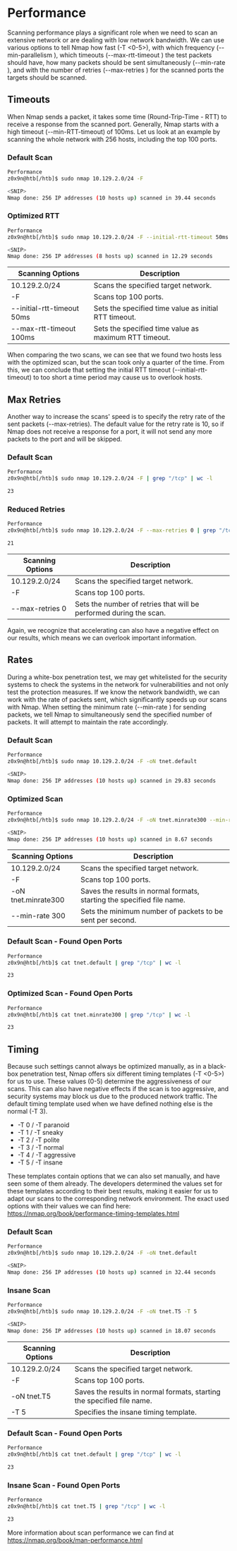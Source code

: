 # Performance

Scanning performance plays a significant role when we need to scan an extensive network or are dealing with low network bandwidth. We can use various options to tell Nmap how fast (-T <0-5>), with which frequency (--min-parallelism <number>), which timeouts (--max-rtt-timeout <time>) the test packets should have, how many packets should be sent simultaneously (--min-rate <number>), and with the number of retries (--max-retries <number>) for the scanned ports the targets should be scanned.

## Timeouts

When Nmap sends a packet, it takes some time (Round-Trip-Time - RTT) to receive a response from the scanned port. Generally, Nmap starts with a high timeout (--min-RTT-timeout) of 100ms. Let us look at an example by scanning the whole network with 256 hosts, including the top 100 ports.

### Default Scan

```bash
Performance
z0x9n@htb[/htb]$ sudo nmap 10.129.2.0/24 -F

<SNIP>
Nmap done: 256 IP addresses (10 hosts up) scanned in 39.44 seconds
```

### Optimized RTT

```bash
Performance
z0x9n@htb[/htb]$ sudo nmap 10.129.2.0/24 -F --initial-rtt-timeout 50ms --max-rtt-timeout 100ms

<SNIP>
Nmap done: 256 IP addresses (8 hosts up) scanned in 12.29 seconds
```

| Scanning Options           | Description                                           |
| -------------------------- | ----------------------------------------------------- |
| 10.129.2.0/24              | Scans the specified target network.                   |
| -F                         | Scans top 100 ports.                                  |
| --initial-rtt-timeout 50ms | Sets the specified time value as initial RTT timeout. |
| --max-rtt-timeout 100ms    | Sets the specified time value as maximum RTT timeout. |

When comparing the two scans, we can see that we found two hosts less with the optimized scan, but the scan took only a quarter of the time. From this, we can conclude that setting the initial RTT timeout (--initial-rtt-timeout) to too short a time period may cause us to overlook hosts.

## Max Retries

Another way to increase the scans' speed is to specify the retry rate of the sent packets (--max-retries). The default value for the retry rate is 10, so if Nmap does not receive a response for a port, it will not send any more packets to the port and will be skipped.

### Default Scan

```bash
Performance
z0x9n@htb[/htb]$ sudo nmap 10.129.2.0/24 -F | grep "/tcp" | wc -l

23
```

### Reduced Retries

```bash
Performance
z0x9n@htb[/htb]$ sudo nmap 10.129.2.0/24 -F --max-retries 0 | grep "/tcp" | wc -l

21
```

| Scanning Options | Description                                                        |
| ---------------- | ------------------------------------------------------------------ |
| 10.129.2.0/24    | Scans the specified target network.                                |
| -F               | Scans top 100 ports.                                               |
| --max-retries 0  | Sets the number of retries that will be performed during the scan. |

Again, we recognize that accelerating can also have a negative effect on our results, which means we can overlook important information.

## Rates

During a white-box penetration test, we may get whitelisted for the security systems to check the systems in the network for vulnerabilities and not only test the protection measures. If we know the network bandwidth, we can work with the rate of packets sent, which significantly speeds up our scans with Nmap. When setting the minimum rate (--min-rate <number>) for sending packets, we tell Nmap to simultaneously send the specified number of packets. It will attempt to maintain the rate accordingly.

### Default Scan

```bash
Performance
z0x9n@htb[/htb]$ sudo nmap 10.129.2.0/24 -F -oN tnet.default

<SNIP>
Nmap done: 256 IP addresses (10 hosts up) scanned in 29.83 seconds
```

### Optimized Scan

```bash
Performance
z0x9n@htb[/htb]$ sudo nmap 10.129.2.0/24 -F -oN tnet.minrate300 --min-rate 300

<SNIP>
Nmap done: 256 IP addresses (10 hosts up) scanned in 8.67 seconds
```

| Scanning Options    | Description                                                            |
| ------------------- | ---------------------------------------------------------------------- |
| 10.129.2.0/24       | Scans the specified target network.                                    |
| -F                  | Scans top 100 ports.                                                   |
| -oN tnet.minrate300 | Saves the results in normal formats, starting the specified file name. |
| --min-rate 300      | Sets the minimum number of packets to be sent per second.              |

### Default Scan - Found Open Ports

```bash
Performance
z0x9n@htb[/htb]$ cat tnet.default | grep "/tcp" | wc -l

23
```

### Optimized Scan - Found Open Ports

```bash
Performance
z0x9n@htb[/htb]$ cat tnet.minrate300 | grep "/tcp" | wc -l

23
```

## Timing

Because such settings cannot always be optimized manually, as in a black-box penetration test, Nmap offers six different timing templates (-T <0-5>) for us to use. These values (0-5) determine the aggressiveness of our scans. This can also have negative effects if the scan is too aggressive, and security systems may block us due to the produced network traffic. The default timing template used when we have defined nothing else is the normal (-T 3).

- -T 0 / -T paranoid
- -T 1 / -T sneaky
- -T 2 / -T polite
- -T 3 / -T normal
- -T 4 / -T aggressive
- -T 5 / -T insane

These templates contain options that we can also set manually, and have seen some of them already. The developers determined the values set for these templates according to their best results, making it easier for us to adapt our scans to the corresponding network environment. The exact used options with their values we can find here: https://nmap.org/book/performance-timing-templates.html

### Default Scan

```bash
Performance
z0x9n@htb[/htb]$ sudo nmap 10.129.2.0/24 -F -oN tnet.default

<SNIP>
Nmap done: 256 IP addresses (10 hosts up) scanned in 32.44 seconds
```

### Insane Scan

```bash
Performance
z0x9n@htb[/htb]$ sudo nmap 10.129.2.0/24 -F -oN tnet.T5 -T 5

<SNIP>
Nmap done: 256 IP addresses (10 hosts up) scanned in 18.07 seconds
```

| Scanning Options | Description                                                            |
| ---------------- | ---------------------------------------------------------------------- |
| 10.129.2.0/24    | Scans the specified target network.                                    |
| -F               | Scans top 100 ports.                                                   |
| -oN tnet.T5      | Saves the results in normal formats, starting the specified file name. |
| -T 5             | Specifies the insane timing template.                                  |

### Default Scan - Found Open Ports

```bash
Performance
z0x9n@htb[/htb]$ cat tnet.default | grep "/tcp" | wc -l

23
```

### Insane Scan - Found Open Ports

```bash
Performance
z0x9n@htb[/htb]$ cat tnet.T5 | grep "/tcp" | wc -l

23
```

More information about scan performance we can find at https://nmap.org/book/man-performance.html
